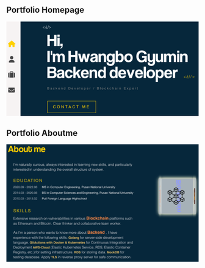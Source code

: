 ## Portfolio Homepage
![image](./image/homepage.png)
## Portfolio Aboutme
![image](./image/aboutme.png)